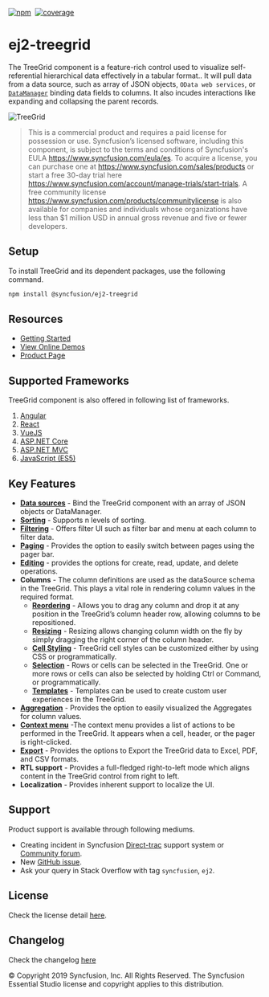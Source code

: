 [![npm](http://ej2.syncfusion.com/github-badges?package=@syncfusion/ej2-treegrid)](https://www.npmjs.com/package/@syncfusion/ej2-treegrid)&nbsp;&nbsp;[![coverage](http://ej2.syncfusion.com/badges/ej2-treegrid/coverage.svg)](http://ej2.syncfusion.com/badges/ej2-treegrid)

# ej2-treegrid

The TreeGrid component is a feature-rich control used to visualize self-referential hierarchical data effectively in a tabular format.. It will pull data from a data source, such as array of JSON objects, `OData web services`, or [`DataManager`](http://ej2.syncfusion.com/documentation/data) binding data fields to columns. It also incudes interactions like expanding and collapsing the parent records.

![TreeGrid](https://ej2.syncfusion.com/products/images/tree-grid/readme.png)

> This is a commercial product and requires a paid license for possession or use. Syncfusion’s licensed software, including this component, is subject to the terms and conditions of Syncfusion's EULA https://www.syncfusion.com/eula/es. To acquire a license, you can purchase one at https://www.syncfusion.com/sales/products or start a free 30-day trial here https://www.syncfusion.com/account/manage-trials/start-trials.
> A free community license <https://www.syncfusion.com/products/communitylicense> is also available for companies and individuals whose organizations have less than $1 million USD in annual gross revenue and five or fewer developers.

## Setup

To install TreeGrid and its dependent packages, use the following command.

```sh
npm install @syncfusion/ej2-treegrid
```

## Resources

* [Getting Started](https://ej2.syncfusion.com/documentation/tree-grid/getting-started/)
* [View Online Demos](https://ej2.syncfusion.com/demos/#/material/tree-grid/default.html)
* [Product Page](https://www.syncfusion.com/javascript-ui-controls/treegrid)

## Supported Frameworks

TreeGrid component is also offered in following list of frameworks.

1. [Angular](https://github.com/syncfusion/ej2-angular-ui-controls/tree/master/components/treegrid)
2. [React](https://github.com/syncfusion/ej2-react-ui-components/tree/master/components/treegrid)
3. [VueJS](https://github.com/syncfusion/ej2-vue-ui-components/tree/master/components/treegrid)
4. [ASP.NET Core](https://www.syncfusion.com/aspnet-core-ui-controls/treegrid)
5. [ASP.NET MVC](https://www.syncfusion.com/aspnet-mvc-ui-controls/treegrid)
6. [JavaScript (ES5)](https://www.syncfusion.com/javascript-ui-controls/treegrid)

## Key Features

* [**Data sources**](https://ej2.syncfusion.com/demos/?utm_source=npm&utm_campaign=grid#/material/tree-grid/localdata.html) - Bind the TreeGrid component with an array of JSON objects or DataManager.
* [**Sorting**](https://ej2.syncfusion.com/demos/?utm_source=npm&utm_campaign=grid#/material/tree-grid/sorting.html) - Supports n levels of sorting.
* [**Filtering**](https://ej2.syncfusion.com/demos/?utm_source=npm&utm_campaign=grid#/material/tree-grid/filtering.html) - Offers filter UI such as filter bar and menu at each column to filter data.
* [**Paging**](https://ej2.syncfusion.com/demos/?utm_source=npm&utm_campaign=grid#/material/tree-grid/default-paging.html) - Provides the option to easily switch between pages using the pager bar.
* [**Editing**](https://ej2.syncfusion.com/demos/?utm_source=npm&utm_campaign=grid#/material/tree-grid/inline-editing.html) - provides the options for create, read, update, and delete operations.
* **Columns** - The column definitions are used as the dataSource schema in the TreeGrid. This plays a vital role in rendering column values in the required format.
  * [**Reordering**](https://ej2.syncfusion.com/demos/?utm_source=npm&utm_campaign=grid#/material/tree-grid/reorder.html) - Allows you to drag any column and drop it at any position in the TreeGrid’s column header row, allowing columns to be repositioned.
  * [**Resizing**](https://ej2.syncfusion.com/demos/?utm_source=npm&utm_campaign=grid#/material/tree-grid/resizing.html) - Resizing allows changing column width on the fly by simply dragging the right corner of the column header.
  * [**Cell Styling**](https://ej2.syncfusion.com/demos/?utm_source=npm&utm_campaign=grid#/material/tree-grid/conditional-formatting.html) - TreeGrid cell styles can be customized either by using CSS or programmatically.
  * [**Selection**](https://ej2.syncfusion.com/demos/?utm_source=npm&utm_campaign=grid#/material/tree-grid/selection.html) - Rows or cells can be selected in the TreeGrid. One or more rows or cells can also be selected by holding Ctrl or Command, or programmatically.
  * [**Templates**](https://ej2.syncfusion.com/demos/?utm_source=npm&utm_campaign=grid#/material/tree-grid/column-template.html) - Templates can be used to create custom user experiences in the TreeGrid.
* [**Aggregation**](https://ej2.syncfusion.com/demos/?utm_source=npm&utm_campaign=grid#/material/tree-grid/aggregate-default.html) - Provides the option to easily visualized the Aggregates for column values.
* [**Context menu**](https://ej2.syncfusion.com/demos/?utm_source=npm&utm_campaign=grid#/material/tree-grid/default-context-menu.html) -The context menu provides a list of actions to be performed in the TreeGrid. It appears when a cell, header, or the pager is right-clicked.
* [**Export**](https://ej2.syncfusion.com/demos/?utm_source=npm&utm_campaign=grid#/material/tree-grid/default-exporting.html) - Provides the options to Export the TreeGrid data to Excel, PDF, and CSV formats.
* **RTL support** - Provides a full-fledged right-to-left mode which aligns content in the TreeGrid control from right to left.
* **Localization** - Provides inherent support to localize the UI.

## Support

Product support is available through following mediums.

* Creating incident in Syncfusion [Direct-trac](https://www.syncfusion.com/support/directtrac/incidents?utm_source=npm&utm_campaign=grid) support system or [Community forum](https://www.syncfusion.com/forums/essential-js2?utm_source=npm&utm_campaign=grid).
* New [GitHub issue](https://github.com/syncfusion/ej2-javascript-ui-controls/issues/new).
* Ask your query in Stack Overflow with tag `syncfusion`, `ej2`.

## License

Check the license detail [here](https://github.com/syncfusion/ej2-javascript-ui-controls/blob/master/license?utm_source=npm&utm_campaign=grid).

## Changelog

Check the changelog [here](https://github.com/syncfusion/ej2-javascript-ui-controls/blob/master/controls/treegrid/CHANGELOG.md?utm_source=npm&utm_campaign=grid)

&copy; Copyright 2019 Syncfusion, Inc. All Rights Reserved. The Syncfusion Essential Studio license and copyright applies to this distribution.